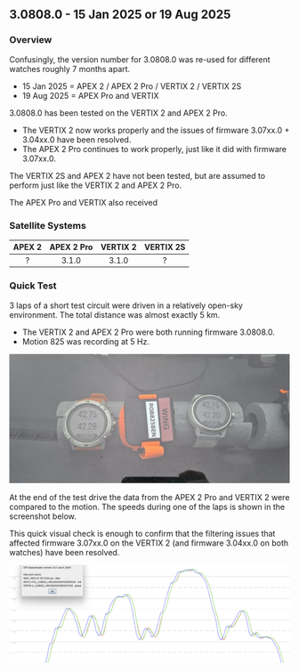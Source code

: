 ## 3.0808.0 - 15 Jan 2025 or 19 Aug 2025

### Overview

Confusingly, the version number for 3.0808.0 was re-used for different watches roughly 7 months apart.

- 15 Jan 2025 = APEX 2 / APEX  2 Pro / VERTIX 2 / VERTIX 2S
- 19 Aug 2025 = APEX Pro and VERTIX

3.0808.0 has been tested on the VERTIX 2 and APEX 2 Pro.

- The VERTIX 2 now works properly and the issues of firmware 3.07xx.0 + 3.04xx.0 have been resolved.
- The APEX 2 Pro continues to work properly, just like it did with firmware 3.07xx.0.

The VERTIX 2S and APEX 2 have not been tested, but are assumed to perform just like the VERTIX 2 and APEX 2 Pro.

The APEX Pro and VERTIX also received 



### Satellite Systems

| APEX 2 | APEX 2 Pro | VERTIX 2 | VERTIX 2S |
| :----: | :--------: | :------: | :------: |
|   ?    |   3.1.0    |  3.1.0   | ?         |



### Quick Test

3 laps of a short test circuit were driven in a relatively open-sky environment. The total distance was almost exactly 5 km.

- The VERTIX 2 and APEX 2 Pro were both running firmware 3.0808.0.
- Motion 825 was recording at 5 Hz.

![devices](img/devices.jpg)



At the end of the test drive the data from the APEX 2 Pro and VERTIX 2 were compared to the motion. The speeds during one of the laps is shown in the screenshot below.

This quick visual check is enough to confirm that the filtering issues that affected firmware 3.07xx.0 on the VERTIX 2 (and firmware 3.04xx.0 on both watches) have been resolved.

![results](img/results.png)

